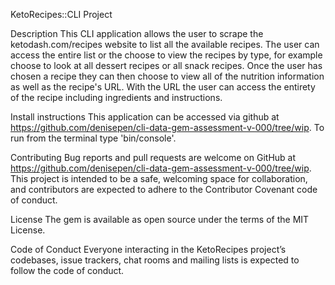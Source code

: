 KetoRecipes::CLI Project

Description
  This CLI application allows the user to scrape the ketodash.com/recipes
  website to list all the available recipes.  The user can access the entire list or the choose to view the recipes by type, for example choose to look at all dessert recipes or all snack recipes.  Once the user has chosen a recipe they can then choose to view all of the nutrition information as well as the recipe's URL.  With the URL the user can access the entirety of the recipe including ingredients and instructions.

Install instructions
  This application can be accessed via github at https://github.com/denisepen/cli-data-gem-assessment-v-000/tree/wip.
  To run from the terminal type 'bin/console'.

Contributing
  Bug reports and pull requests are welcome on GitHub at https://github.com/denisepen/cli-data-gem-assessment-v-000/tree/wip. This project is intended to be a safe, welcoming space for collaboration, and contributors are expected to adhere to the Contributor Covenant code of conduct.

License
  The gem is available as open source under the terms of the MIT License.

Code of Conduct
  Everyone interacting in the KetoRecipes project’s codebases, issue trackers, chat rooms and mailing lists is expected to follow the code of conduct.
